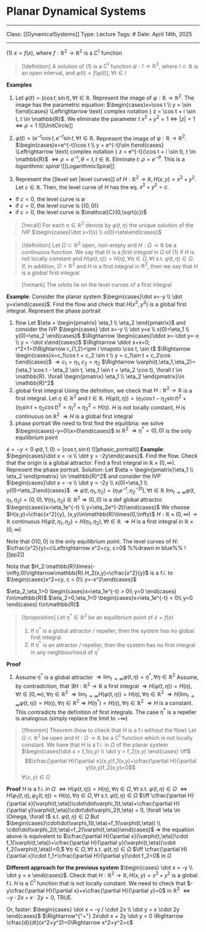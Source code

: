 # Planar Dynamical Systems
___
Class: [[DynamicalSystems]]
Type: Lecture
Tags: # 
Date: April 14th, 2025
___

(1) $\dot x=f(x)$, where $f : \mathbb{R}^2 \rightarrow \mathbb{R}^2$ is a $C^1$ function 
>[!definition]
>A solution of $(1)$ is a $C^1$ function $\varphi : I \rightarrow \mathbb{R}^2$, where $I \subset \mathbb{R}$ is an open interval, and $\varphi(t)=f(\varphi(t)), \forall t \in I$

**Examples**
1. Let $\varphi(t)=(\cos t, \sin t), \forall t \in \mathbb{R}$. Represent the image of $\varphi : \mathbb{R} \rightarrow \mathbb{R}^2$.
The image has the parametric equation: $\begin{cases}x=\cos t \\ y = \sin t\end{cases} \Leftrightarrow \text{ complex notation } z = \cos t + i \sin t, t \in \mathbb{R}$. We eliminate the parameter $t$
$x^2+y^2=1 \Leftrightarrow |z|=1 \Leftrightarrow \rho = 1$
![[UnitCircle]]

2. $\varphi(t)=(e^{-t}\cos t,e^{-t}\sin t, \forall t \in \mathbb{R}$. Represent the image of $\varphi : \mathbb{R} \rightarrow \mathbb{R}^2$.
$\begin{cases}x=e^{-t}\cos t \\ y = e^{-t}\sin t\end{cases} \Leftrightarrow \text{ complex notation } z = e^{-t}(\cos t + i \sin t), t \in \mathbb{R}$ $\Leftrightarrow \rho=e^{-t},\theta=t,t\in\mathbb{R}$. 
Eliminate $t$: $\rho = e^{-\theta}$. This is a *logarithmic spiral*
![[LogarithmicSpiral]]

3. Represent the [[level set |level curves]] of $H : \mathbb{R}^2\rightarrow \mathbb{R}, H(x,y)=x^2+y^2$. 
Let $c \in \mathbb{R}$. Then, the level curve of $H$ has the eq. $x^2+y^2=c$.
- If $c < 0$, the level curve is $\emptyset$
- if $c=0$, the level curve is $\{(0,0)\}$
- if $c > 0$, the level curve is $\mathcal{C}(0,\sqrt{c})$


>[!recall]
>For each $\eta \in \mathbb{R}^2$ denote by $\varphi(t,\eta)$ the unique solution of the IVP $\begin{cases}\dot x=f(x) \\ x(0)=\eta\end{cases}$

>[!definition]
>Let $\Omega \subset \mathbb{R}^2$ open, non-empty and $H : \Omega \rightarrow \mathbb{R}$ be a continuous function. We say that $H$ is a *first integral* in $\Omega$ of (1) if $H$ is not locally constant and $H(\varphi(t,\eta))=H(\eta),\forall \eta \in \Omega, \forall t$ s.t. $\varphi(t,\eta)\in \Omega$.
>If, in addition, $\Omega = \mathbb{R}^2$ and $H$ is a first integral in $\mathbb{R}^2$, then we say that $H$ is a *global* first integral

>[!remark]
> The orbits lie on the level curves of a first integral

**Example**:  Consider the planar system $\begin{cases}\dot x=-y \\ \dot y=x\end{cases}$. Find the flow and check that $H(x^2,y^2)$ is a global first integral. Represent the phase portrait
1. flow 
Let $\eta = \begin{pmatrix} \eta_1 \\ \eta_2 \end{pmatrix}$ and consider the IVP $\begin{cases} \dot x=-y \\ \dot y=x \\ x(0)=\eta_1 \\ y(0)=\eta_2 \end{cases}$ $\Rightarrow \begin{cases}\ddot x=-\dot y=-x \\ y =  -\dot x\end{cases}$ $\Rightarrow \ddot x+x=0; r^2+1=0\Rightarrow r_{1,2}=\pm i \mapsto \cos t, \sin t$ $\Rightarrow \begin{cases}x=c_1\cos t + c_2 \sin t \\ y = c_1\sin t + c_2\cos t\end{cases}$ $\Rightarrow c_1=\eta_1, c_2=\eta_2$ $\Rightarrow \varphi(t,\eta_1,\eta_2)=(\eta_1 \cos t - \eta_2 \sin t, \eta_1 \sin t + \eta_2 \cos t), \forall t \in \mathbb{R}. \forall \begin{pmatrix} \eta_1 \\ \eta_2 \end{pmatrix}\in \mathbb{R}^2$
2. global first integral
Using the definition, we check that $H : \mathbb{R}^2\rightarrow \mathbb{R}$ is a first integral. Let $\eta \in \mathbb{R}^2$ and $t \in \mathbb{R}$. $H(\varphi(t,\eta))=(\eta_1 \cos t - \eta_2 \sin t)^2+ (\eta_1 \sin t + \eta_2 \cos t)^2 = \eta_1^2+\eta_2^2=H(\eta)$. $H$ is not locally constant, $H$ is continuous on $\mathbb{R}^2$ $\Rightarrow H$ is a global first integral
3. phase portrait
We need to first find the equilibria: we solve $\begin{cases}-y=0\\x=0\end{cases}$ in $\mathbb{R}^2$ $\Rightarrow \eta^*=(0,0)$ is the only equilibrium point

$\dot x = -y < 0$ $\varphi(t,1,0)=(\cos t, \sin t)$
![[phasic_portrait]]
**Example**: $\begin{cases}\dot x = -x \\ \dot y = -2y\end{cases}$. Find the flow. Check that the origin is a global attractor. Find a first integral in $\mathbb{R} \times (0,\infty)$. Represent the phase portrait.
Solution:
Let $\eta = \begin{pmatrix}\eta_1 \\ \eta_2 \end{pmatrix} \in \mathbb{R}^2$ and consider the IVP $\begin{cases}\dot x = -x \\ \dot y = -2y \\ x(0)=\eta_1 \\ y(0)=\eta_2\end{cases}$ $\Rightarrow \varphi(t,\eta_1,\eta_2)=(\eta_1e^{-t},\eta_2^{-2t}),\forall t\in\mathbb{R}$
$\lim_{t\rightarrow \infty} \varphi(t,\eta_1,\eta_2)=(0,0), \forall (\eta_1,\eta_2)\in\mathbb{R}^2 \Rightarrow (0,0)$ is a def global attractor.
$\begin{cases}x=\eta_1e^{-t} \\ y=\eta_2e^{-2t}\end{cases}$ 
We choose $H(x,y)=\cfrac{x^2}{y}, (x,y)\in\mathbb{R}\times(0,\infty)$
$H: \mathbb{R} \times (0,\infty) \rightarrow \mathbb{R}$ continuous
$H(\varphi(t,\eta_1,\eta_2)=H(\eta_1,\eta_2),\forall t \in \mathbb{R}$ $\Rightarrow H$ is a first integral in $\mathbb{R}\times (0,\infty)$

Note that $O(0,0)$ is the only equilibrium point.
The level curves of $H$: $\cfrac{x^2}{y}=c\Leftrightarrow x^2=cy, c>0$ %%drawn in blue%%
![[pp2]]

Nota that $H_2:\mathbb{R}\times(-\infty,0)\rightarrow\mathbb{R}.H_2(x,y)=\cfrac{x^2}{y}$ is a f.i. to $\begin{cases}x^2=cy, c < 0\\ y=-x^2\end{cases}$

$\eta_2,\eta_1>0 \begin{cases}x=\eta_1e^{-t} > 0\\ y=0 \end{cases} t\in\mathbb{R}$
$\eta_2=0,\eta_1<0 \begin{cases}x=\eta_1e^{-t} < 0\\ y=0 \end{cases} t\in\mathbb{R}$


 >[!proposition]
 >Let $\eta^*\in\mathbb{R}^2$ be an equilibrium point of $\dot x = f(x)$
 >1. If $\eta^*$ is a global attractor / repeller, then the system has no global first integral
 >2. If $\eta^*$ is an attractor / repeller, then the system has no first integral in any neighbourhood of $\eta^*$

**Proof**
1. Assume $\eta^*$ is a global attractor $\Rightarrow \lim_{t\rightarrow \infty}\varphi(t,\eta)=\eta^*,\forall \eta \in \mathbb{R}^2$
Assume, by contradiction, that $\exists H : \mathbb{R}^2 \rightarrow \mathbb{R}$ a first integral $\Rightarrow H(\varphi(t,\eta))=H(\eta),\forall t\in[0,\infty),\forall\eta\in\mathbb{R}^2$ $\Rightarrow \lim_{t\rightarrow \infty}H(\varphi(t,\eta))=H(\eta),\forall\eta\in\mathbb{R}^2$ $\Rightarrow H(\lim_{t\rightarrow\infty}\varphi(t,\eta))=H(\eta),\forall\eta\in\mathbb{R}^2 \Rightarrow H(\eta^*)=H(\eta),\forall \eta \in \mathbb{R}^2$ $\Rightarrow H$ is a constant. This contradicts the definition of first integrals.
The case $\eta^*$ is a repeller is analogous (simply replace the limit to $-\infty$)

>[!theorem] Theorem (how to check that $H$ is a f.i without the flow)
> Let $\Omega \subset \mathbb{R}^2$ be open and $H : \Omega \rightarrow \mathbb{R}$ be a $C^1$ function which is not locally constant. We have that $H$ is a f.i. in $\Omega$ of the planar system $\begin{cases}\dot x = f_1(x,y) \\ \dot y = f_2(x,y) \end{cases} \iff$ $$\cfrac{\partial H}{\partial x}(x,y)f_1(x,y)+\cfrac{\partial H}{\partial y}(x,y)f_2(x,y)=0$$ $\forall (x,y)\in\Omega$

**Proof**
$H$ is a f.i. in $\Omega$ $\iff H(\varphi(t,\eta))=H(\eta),\forall \eta\in\Omega,\forall t$ s.t. $\varphi(t,\eta)\in\Omega$ $\iff H(\varphi_1(t,\eta),\varphi_2(t,\eta))=H(\eta),\forall \eta\in\Omega,\forall t$  s.t. $\varphi(t,\eta)\in \Omega$ $\iff \cfrac{\partial H}{\partial x}(\varphi(t,\eta))\cdot\dot\varphi_1(t,\eta)+\cfrac{\partial H}{\partial y}\varphi(t,\eta))\cdot\dot\varphi_2(t,\eta) = 0, \forall \eta \in \Omega, \forall t$ s.t. $\varphi(t,\eta)\in \Omega$
But $\begin{cases}\cdot\dot\varphi_1(t,\eta)=f_1(\varphi(t,\eta)) \\ \cdot\dot\varphi_2(t,\eta)=f_2(\varphi(t,\eta))\end{cases}$ $\Rightarrow$ the equation above is equivalent to $\cfrac{\partial H}{\partial x}(\varphi(t,\eta))\cdot f_1(\varphi(t,\eta))+\cfrac{\partial H}{\partial y}(\varphi(t,\eta))\cdot f_2(\varphi(t,\eta))=0,$ $\forall \eta \in \Omega, \forall t$ s.t. $\varphi(t,\eta)\in\Omega$ $\iff \cfrac{\partial H}{\partial x}\cdot f_1+\cfrac{\partial H}{\partial y}\cdot f_2=0$ in $\Omega$

**Different approach for the previous system**
$\begin{cases} \dot x = -y \\ \dot y = x \end{cases}$. Check that $H : \mathbb{R}^2\rightarrow \mathbb{R},H(x,y)=x^2+y^2$ is a global f.i. 
$H$ is a $C^1$ function that is not locally constant. We need to check that $-y\cfrac{\partial H}{\partial x}+x\cfrac{\partial H}{\partial y}=0$ in $\mathbb{R}^2$ $\iff -y \cdot 2x + x \cdot 2y = 0$, TRUE.

Or, faster: $\begin{cases} \dot x = -y / \cdot 2x \\ \dot y = x \cdot 2y \end{cases}$ $\Rightarrow^{"+"} 2x\dot x + 2y \dot y = 0 \Rightarrow \cfrac{d}{dt}(x^2+y^2)=0\Rightarrow x^2+y^2=c$



